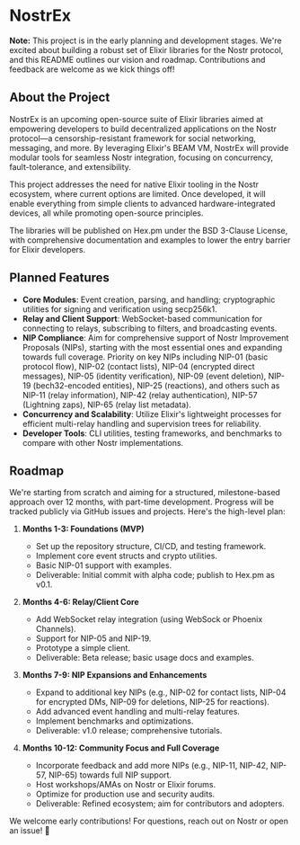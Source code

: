 # NostrEx

**Note:** This project is in the early planning and development stages. We're excited about building a robust set of Elixir libraries for the Nostr protocol, and this README outlines our vision and roadmap. Contributions and feedback are welcome as we kick things off!

## About the Project

NostrEx is an upcoming open-source suite of Elixir libraries aimed at empowering developers to build decentralized applications on the Nostr protocol—a censorship-resistant framework for social networking, messaging, and more. By leveraging Elixir's BEAM VM, NostrEx will provide modular tools for seamless Nostr integration, focusing on concurrency, fault-tolerance, and extensibility.

This project addresses the need for native Elixir tooling in the Nostr ecosystem, where current options are limited. Once developed, it will enable everything from simple clients to advanced hardware-integrated devices, all while promoting open-source principles.

The libraries will be published on Hex.pm under the BSD 3-Clause License, with comprehensive documentation and examples to lower the entry barrier for Elixir developers.

## Planned Features

- **Core Modules**: Event creation, parsing, and handling; cryptographic utilities for signing and verification using secp256k1.
- **Relay and Client Support**: WebSocket-based communication for connecting to relays, subscribing to filters, and broadcasting events.
- **NIP Compliance**: Aim for comprehensive support of Nostr Improvement Proposals (NIPs), starting with the most essential ones and expanding towards full coverage. Priority on key NIPs including NIP-01 (basic protocol flow), NIP-02 (contact lists), NIP-04 (encrypted direct messages), NIP-05 (identity verification), NIP-09 (event deletion), NIP-19 (bech32-encoded entities), NIP-25 (reactions), and others such as NIP-11 (relay information), NIP-42 (relay authentication), NIP-57 (Lightning zaps), NIP-65 (relay list metadata).
- **Concurrency and Scalability**: Utilize Elixir's lightweight processes for efficient multi-relay handling and supervision trees for reliability.
- **Developer Tools**: CLI utilities, testing frameworks, and benchmarks to compare with other Nostr implementations.

## Roadmap

We're starting from scratch and aiming for a structured, milestone-based approach over 12 months, with part-time development. Progress will be tracked publicly via GitHub issues and projects. Here's the high-level plan:

1. **Months 1-3: Foundations (MVP)**  
   - Set up the repository structure, CI/CD, and testing framework.  
   - Implement core event structs and crypto utilities.  
   - Basic NIP-01 support with examples.  
   - Deliverable: Initial commit with alpha code; publish to Hex.pm as v0.1.

2. **Months 4-6: Relay/Client Core**  
   - Add WebSocket relay integration (using WebSock or Phoenix Channels).  
   - Support for NIP-05 and NIP-19.  
   - Prototype a simple client.  
   - Deliverable: Beta release; basic usage docs and examples.

3. **Months 7-9: NIP Expansions and Enhancements**  
   - Expand to additional key NIPs (e.g., NIP-02 for contact lists, NIP-04 for encrypted DMs, NIP-09 for deletions, NIP-25 for reactions).  
   - Add advanced event handling and multi-relay features.  
   - Implement benchmarks and optimizations.  
   - Deliverable: v1.0 release; comprehensive tutorials.

4. **Months 10-12: Community Focus and Full Coverage**  
   - Incorporate feedback and add more NIPs (e.g., NIP-11, NIP-42, NIP-57, NIP-65) towards full NIP support.  
   - Host workshops/AMAs on Nostr or Elixir forums.  
   - Optimize for production use and security audits.  
   - Deliverable: Refined ecosystem; aim for contributors and adopters.

We welcome early contributions! For questions, reach out on Nostr or open an issue! 🚀
